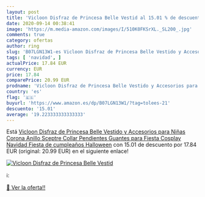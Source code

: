 ```yaml
---
layout: post
title: 'Vicloon Disfraz de Princesa Belle Vestid al 15.01 % de descuento'
date: 2020-09-14 00:38:41
image: 'https://m.media-amazon.com/images/I/510K0FKSrXL._SL200_.jpg'
comments: true
category: ofertas
author: ring
slug: 'B07LGN13W1-es Vicloon Disfraz de Princesa Belle Vestido y Accesorios...'
tags: [ 'navidad', ]
actualPrice: 17.84 EUR
currency: EUR
price: 17.84
comparePrice: 20.99 EUR
prodname: 'Vicloon Disfraz de Princesa Belle Vestido y Accesorios para Niñas  Corona Anillo Sceptre Collar Pendientes Guantes  para Fiesta Cosplay Navidad Fiesta de cumpleaños Halloween'
country: 'es'
flag: '🇪🇸'
buyurl: 'https://www.amazon.es/dp/B07LGN13W1/?tag=tolees-21'
descuento: '15.01'
average: '19.223333333333333'
---
```


Está [Vicloon Disfraz de Princesa Belle Vestido y Accesorios para Niñas  Corona Anillo Sceptre Collar Pendientes Guantes  para Fiesta Cosplay Navidad Fiesta de cumpleaños Halloween](https://www.amazon.es/dp/B07LGN13W1/?tag=tolees-21) con 15.01 de descuento por 17.84 EUR (original: 20.99 EUR) en el siguiente enlace!

[![Vicloon Disfraz de Princesa Belle Vestid](https://m.media-amazon.com/images/I/510K0FKSrXL._SL200_.jpg)](https://www.amazon.es/dp/B07LGN13W1/?tag=tolees-21)

ℹ️:


[🛒 Ver la oferta!!](https://www.amazon.es/dp/B07LGN13W1/?tag=tolees-21)
